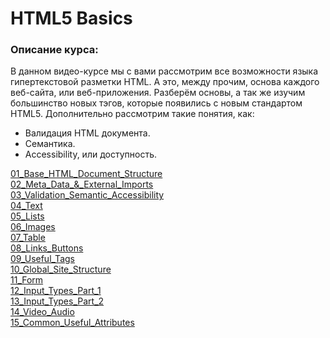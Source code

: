 #  HTML5 Basics

### Описание курса:
В данном видео-курсе мы с вами рассмотрим все возможности языка гипертекстовой разметки HTML.
А это, между прочим, основа каждого веб-сайта, или веб-приложения.
Разберём основы, а так же изучим большинство новых тэгов, которые появились с новым стандартом HTML5.
Дополнительно рассмотрим такие понятия, как:
- Валидация HTML документа.
- Семантика.
- Accessibility, или доступность.

<a href="https://andreyshyshkin.github.io/Dictionary/html/01_Base_HTML_Document_Structure">01_Base_HTML_Document_Structure</a></br>
<a href="https://andreyshyshkin.github.io/Dictionary/html/02_Meta_Data_&_External_Imports">02_Meta_Data_&_External_Imports</a></br>
<a href="https://andreyshyshkin.github.io/Dictionary/html/03_Validation_Semantic_Accessibility">03_Validation_Semantic_Accessibility</a></br>
<a href="https://andreyshyshkin.github.io/Dictionary/html/04_Text">04_Text</a></br>
<a href="https://andreyshyshkin.github.io/Dictionary/html/05_Lists">05_Lists</a></br>
<a href="https://andreyshyshkin.github.io/Dictionary/html/06_Images">06_Images</a></br>
<a href="https://andreyshyshkin.github.io/Dictionary/html/07_Table">07_Table</a></br>
<a href="https://andreyshyshkin.github.io/Dictionary/html/08_Links_&_Buttons">08_Links_Buttons</a></br>
<a href="https://andreyshyshkin.github.io/Dictionary/html/09_Useful_Tags">09_Useful_Tags</a></br>
<a href="https://andreyshyshkin.github.io/Dictionary/html/10_Global_Site_Structure">10_Global_Site_Structure</a></br>
<a href="https://andreyshyshkin.Github.io/Dictionary/html/11_Form">11_Form</a></br>
<a href="https://andreyshyshkin.github.io/Dictionary/html/12_Input_Types_Part_1">12_Input_Types_Part_1</a></br>
<a href="https://andreyshyshkin.github.io/Dictionary/html/13_Input_Types_Part_2">13_Input_Types_Part_2</a></br>
<a href="https://andreyshyshkin.github.io/Dictionary/html/14_Video_&_Audio">14_Video_Audio</a></br>
<a href="https://andreyshyshkin.github.io/Dictionary/html/15_Common_&_Useful_Attributes">15_Common_Useful_Attributes</a></br>
